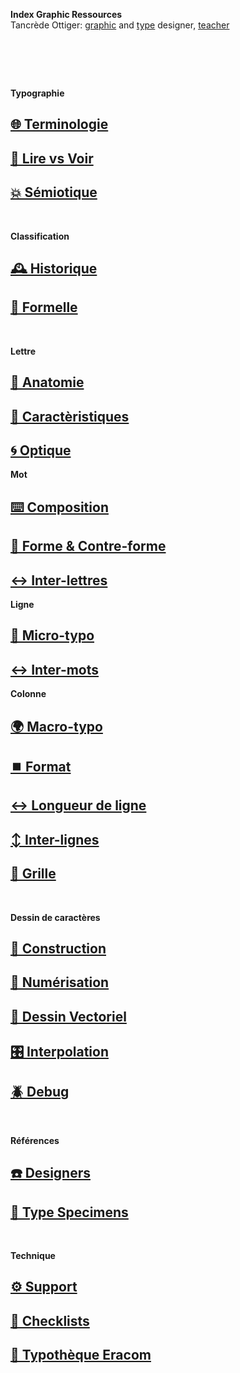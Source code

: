   **Index Graphic Ressources**  
  Tancrède Ottiger: [graphic](https://t-o.studio) and [type](https://t-o.supply) designer, [teacher](https://studioto.github.io)
# &nbsp;

<!---
## [🦚 Index Littérature Visuelle]()
## [💼 Portfolio](Student's projects)
## [⚡ Index Logos]()
## [🐦‍⬛ Index Animations]()
## [🏢 Index Grid Systems]()
## [🔮 Design Theories](/)
## [🔲 Design Gestalt](/)
## [📊 Design Hiérarchies](/)
## [🏗️ Typo Grille](/)
## [🌐 Wiki](/index-graphic-terminology)
--->



**Typographie** 
## [🌐 Terminologie]()
## [👀 Lire vs Voir]()
## [💥 Sémiotique](/denote-typeface)

&nbsp;
&nbsp;

**Classification**
## [🕰️ Historique](/overview-writing-history)
## [🐚 Formelle](/classify-typefaces)

&nbsp;
&nbsp;

**Lettre**
## [🔬 Anatomie](/describe-typeface)
## [🧬 Caractèristiques](/parameter-typeface)
## [🌀 Optique](/correct-typeface)
**Mot**
## [⌨️ Composition]()
## [🌙 Forme & Contre-forme]()
## [↔️ Inter-lettres]()
**Ligne**
## [🦠 Micro-typo](/set-typeface)
## [↔️ Inter-mots]()
**Colonne**
## [🌍 Macro-typo](/set-typeface)
## [⏹️ Format]()
## [↔️ Longueur de ligne]()
## [↕️ Inter-lignes]()
## [🔢 Grille]()

&nbsp;
&nbsp;

**Dessin de caractères**
## [🔨 Construction](/construct-typeface)
## [📸 Numérisation](/digitize-typeface)
## [📐 Dessin Vectoriel](/draw-vectors)
## [🎛️ Interpolation](/interpolate-vectors)
## [🪲 Debug](/debug-typefaces)

&nbsp;
&nbsp;

**Références**
## [☎️ Designers](/index-designers)
## [🧪 Type Specimens](/index-specimens)

&nbsp;
&nbsp;

**Technique**
## [⚙️ Support](/support-technology)
## [📝 Checklists](/check-things)
## [🚪 Typothèque Eracom](http://typo.eracom.ch)